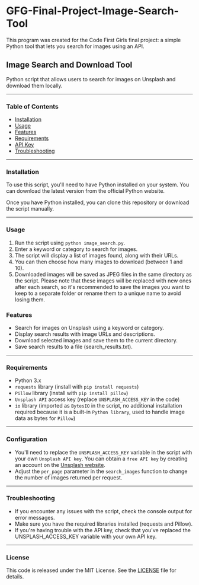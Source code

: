 # GFG-Final-Project-Image-Search-Tool
This program was created for the Code First Girls final project: a simple Python tool that lets you search for images using an API.

## Image Search and Download Tool

Python script that allows users to search for images on Unsplash and download them locally.

---

### Table of Contents

- [Installation](#installation)
- [Usage](#usage)
- [Features](#features)
- [Requirements](#requirements)
- [API Key](#api)
- [Troubleshooting](#troubleshooting)

---

### Installation

To use this script, you'll need to have Python installed on your system. You can download the latest version from the official Python website.

Once you have Python installed, you can clone this repository or download the script manually.

---

### Usage

1. Run the script using `python image_search.py`.
2. Enter a keyword or category to search for images.
3. The script will display a list of images found, along with their URLs.
4. You can then choose how many images to download (between 1 and 10).
5. Downloaded images will be saved as JPEG files in the same directory as the script. Please note that these images will be replaced with new ones after each search, so it's recommended to save the images you want to keep to a separate folder or rename them to a unique name to avoid losing them.

### Features

- Search for images on Unsplash using a keyword or category.
- Display search results with image URLs and descriptions.
- Download selected images and save them to the current directory.
- Save search results to a file (search_results.txt).

---

### Requirements

- Python 3.x
- `requests` library (install with `pip install requests`)
- `Pillow` library (install with `pip install pillow`)
- `Unsplash API` access key (replace `UNSPLASH_ACCESS_KEY` in the code)
- `io` library (imported as `BytesIO` in the script, no additional installation required because it is a built-in `Python library`, used to handle image data as bytes for `Pillow`)

---

### Configuration

- You'll need to replace the `UNSPLASH_ACCESS_KEY` variable in the script with your own `Unsplash API key`. You can obtain a `free API key` by creating an account on the [Unsplash website](https://unsplash.com/developers).
- Adjust the `per_page` parameter in the `search_images` function to change the number of images returned per request.

---

### Troubleshooting

- If you encounter any issues with the script, check the console output for error messages.
- Make sure you have the required libraries installed (requests and Pillow).
- If you're having trouble with the API key, check that you've replaced the UNSPLASH_ACCESS_KEY variable with your own API key.

---

### License

This code is released under the MIT License. See the [LICENSE](./LICENSE) file for details.
